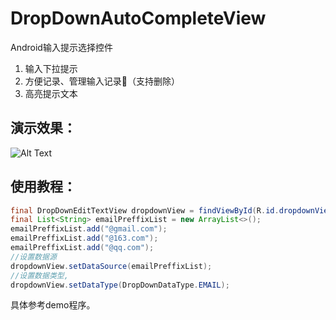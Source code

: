 # DropDownAutoCompleteView
Android输入提示选择控件

1. 输入下拉提示
2. 方便记录、管理输入记录（支持删除）
3. 高亮提示文本

## 演示效果： ##

![Alt Text](https://github.com/tangchiech/DropDownAutoCompleteView/blob/master/gif/dropdown.gif)


## 使用教程： ##

```java
final DropDownEditTextView dropdownView = findViewById(R.id.dropdownView);
final List<String> emailPreffixList = new ArrayList<>();
emailPreffixList.add("@gmail.com");
emailPreffixList.add("@163.com");
emailPreffixList.add("@qq.com");
//设置数据源
dropdownView.setDataSource(emailPreffixList);
//设置数据类型,
dropdownView.setDataType(DropDownDataType.EMAIL);
```

具体参考demo程序。